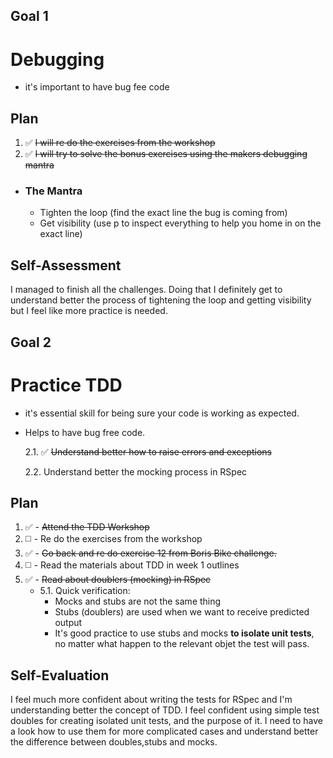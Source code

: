 ## Goal 1

# Debugging

- it's important to have bug fee code

## Plan

1. :white_check_mark: ~~I will re do the exercises from the workshop~~
2. :white_check_mark: ~~I will try to solve the bonus exercises using the makers debugging mantra~~

- ### The Mantra
  - Tighten the loop (find the exact line the bug is coming from)
  - Get visibility (use p to inspect everything to help you home in on the exact line)

## Self-Assessment

I managed to finish all the challenges. Doing that I definitely get to understand better the process of tightening the loop and getting visibility but I feel like more practice is needed.

## Goal 2

# Practice TDD

- it's essential skill for being sure your code is working as expected.
- Helps to have bug free code.

  2.1. :white_check_mark: ~~Understand better how to raise errors and exceptions~~

  2.2. Understand better the mocking process in RSpec

## Plan

1. :white_check_mark: - ~~Attend the TDD Workshop~~
2. :white_medium_square: - Re do the exercises from the workshop
3. :white_check_mark: - ~~Go back and re do exercise 12 from Boris Bike challenge.~~
4. :white_medium_square: - Read the materials about TDD in week 1 outlines
5. :white_check_mark: - ~~Read about doublers (mocking) in RSpec~~
   - 5.1. Quick verification:
     - Mocks and stubs are not the same thing
     - Stubs (doublers) are used when we want to receive predicted output
     - It's good practice to use stubs and mocks **to isolate unit tests**, no matter what happen to the relevant objet the test will pass.

## Self-Evaluation

I feel much more confident about writing the tests for RSpec and I'm understanding better the concept of TDD.
I feel confident using simple test doubles for creating isolated unit tests, and the purpose of it. I need to
have a look how to use them for more complicated cases and understand better the difference between doubles,stubs and mocks.
